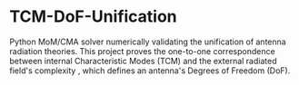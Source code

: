 # TCM-DoF-Unification
Python MoM/CMA solver numerically validating the unification of antenna radiation theories. This project proves the one-to-one correspondence between internal Characteristic Modes (TCM) and the external radiated field's complexity , which defines an antenna's Degrees of Freedom (DoF).

